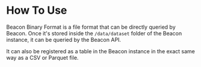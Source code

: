 # How To Use

Beacon Binary Format is a file format that can be directly queried by Beacon. Once it's stored inside the `/data/dataset` folder of the Beacon instance, it can be queried by the Beacon API.

It can also be registered as a table in the Beacon instance in the exact same way as a CSV or Parquet file.

